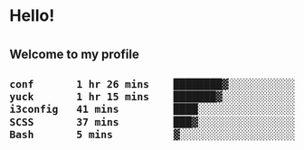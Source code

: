 
<h1>Hello!<h1>
<h2>Welcome to my profile<h2>

<!--START_SECTION:waka-->

```txt
conf       1 hr 26 mins    ████████▓░░░░░░░░░░░░░░░░   35.06 %
yuck       1 hr 15 mins    ███████▓░░░░░░░░░░░░░░░░░   30.66 %
i3config   41 mins         ████░░░░░░░░░░░░░░░░░░░░░   16.64 %
SCSS       37 mins         ███▓░░░░░░░░░░░░░░░░░░░░░   15.01 %
Bash       5 mins          ▓░░░░░░░░░░░░░░░░░░░░░░░░   02.08 %
```

<!--END_SECTION:waka-->
